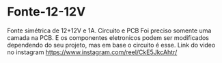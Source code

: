 # Fonte-12-12V
Fonte simétrica de 12+12V e 1A. Circuito e PCB
Foi preciso somente uma camada na PCB. E os componentes eletronicos podem ser modificados dependendo do seu projeto, mas em base o circuito é esse.
Link do video no instagram
https://www.instagram.com/reel/CkE5JkcAhtr/
